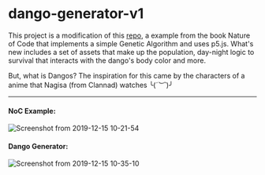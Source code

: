 # dango-generator-v1
This project is a modification of this [repo](https://github.com/nature-of-code/noc-examples-p5.js/tree/master/chp09_ga/NOC_9_04_Faces_interactiveselection), a example from the book Nature of Code that implements a simple Genetic Algorithm and uses p5.js. 
What's new includes a set of assets that make up the population, day-night logic to survival that interacts with the dango's body color and more. 

But, what is Dangos?
The inspiration for this came by the characters of a anime that Nagisa (from Clannad) watches 
╰(*´︶`*)╯


***
#### NoC Example:
![Screenshot from 2019-12-15 10-21-54](https://user-images.githubusercontent.com/38138702/70863371-49776080-1f26-11ea-8421-55d0b2f4f3d5.png)

#### Dango Generator:
![Screenshot from 2019-12-15 10-35-10](https://user-images.githubusercontent.com/38138702/70863397-9f4c0880-1f26-11ea-8420-7250c699212d.png)
